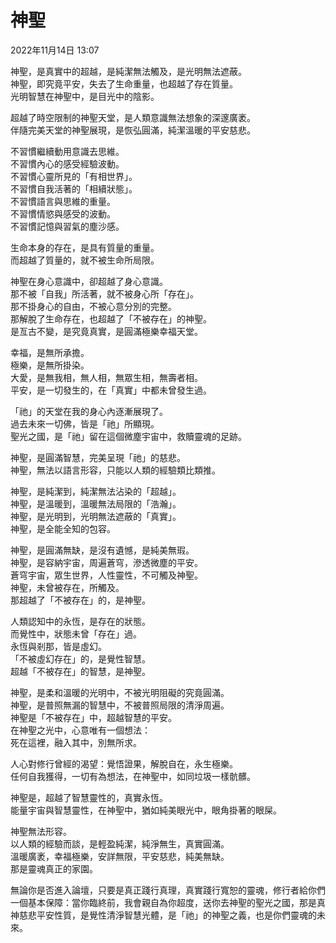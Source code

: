 # 神聖

2022年11月14日 13:07

神聖，是真實中的超越，是純潔無法觸及，是光明無法遮蔽。<br>
神聖，即究竟平安，失去了生命重量，也超越了存在質量。<br>
光明智慧在神聖中，是目光中的陰影。<br>

超越了時空限制的神聖天堂，是人類意識無法想象的深邃廣袤。<br>
伴隨完美天堂的神聖展現，是恢弘圓滿，純潔溫暖的平安慈悲。<br>

不習慣繼續動用意識去思維。<br>
不習慣內心的感受經驗波動。<br>
不習慣心靈所見的「有相世界」。<br>
不習慣自我活著的「相續狀態」。<br>
不習慣語言與思維的重量。<br>
不習慣情慾與感受的波動。<br>
不習慣記憶與習氣的塵沙感。<br>

生命本身的存在，是具有質量的重量。<br>
而超越了質量的，就不被生命所局限。<br>

神聖在身心意識中，卻超越了身心意識。<br>
那不被「自我」所活著，就不被身心所「存在」。<br>
那不掛身心的自由，不被心意分別的完整。<br>
那解脫了生命存在，也超越了「不被存在」的神聖。<br>
是亙古不變，是究竟真實，是圓滿極樂幸福天堂。<br>

幸福，是無所承擔。<br>
極樂，是無所掛染。<br>
大愛，是無我相，無人相，無眾生相，無壽者相。<br>
平安，是一切發生的，在「真實」中都未曾發生過。<br>

「祂」的天堂在我的身心內逐漸展現了。<br>
過去未來一切佛，皆是「祂」所顯現。<br>
聖光之國，是「祂」留在這個微塵宇宙中，救贖靈魂的足跡。<br>

神聖，是圓滿智慧，完美呈現「祂」的慈悲。<br>
神聖，無法以語言形容，只能以人類的經驗類比類推。<br>

神聖，是純潔到，純潔無法沾染的「超越」。<br>
神聖，是溫暖到，溫暖無法局限的「浩瀚」。<br>
神聖，是光明到，光明無法遮蔽的「真實」。<br>
神聖，是全能全知的包容。<br>

神聖，是圓滿無缺，是沒有遺憾，是純美無瑕。<br>
神聖，是容納宇宙，周遍蒼穹，滲透微塵的平安。<br>
蒼穹宇宙，眾生世界，人性靈性，不可觸及神聖。<br>
神聖，未曾被存在，所觸及。<br>
那超越了「不被存在」的，是神聖。<br>

人類認知中的永恆，是存在的狀態。<br>
而覺性中，狀態未曾「存在」過。<br>
永恆與剎那，皆是虛幻。<br>
「不被虛幻存在」的，是覺性智慧。<br>
超越「不被存在」的智慧，是神聖。<br>

神聖，是柔和溫暖的光明中，不被光明阻礙的究竟圓滿。<br>
神聖，是普照無漏的智慧中，不被普照局限的清淨周遍。<br>
神聖是「不被存在」中，超越智慧的平安。<br>
在神聖之光中，心意唯有一個想法：<br>
死在這裡，融入其中，別無所求。 <br>

人心對修行曾經的渴望：覺悟證果，解脫自在，永生極樂。<br>
任何自我獲得，一切有為想法，在神聖中，如同垃圾一樣骯髒。<br>

神聖是，超越了智慧靈性的，真實永恆。<br>
能量宇宙與智慧靈性，在神聖中，猶如純美眼光中，眼角掛著的眼屎。<br>

神聖無法形容。<br>
以人類的經驗而談，是輕盈純潔，純淨無生，真實圓滿。<br>
溫暖廣袤，幸福極樂，安詳無限，平安慈悲，純美無缺。<br>
那是靈魂真正的家園。<br>

無論你是否進入論壇，只要是真正踐行真理，真實踐行寬恕的靈魂，修行者給你們一個基本保障：當你臨終前，我會親自為你超度，送你去神聖的聖光之國，那是真神慈悲平安性質，是覺性清淨智慧光體，是「祂」的神聖之義，也是你們靈魂的未來。<br>

